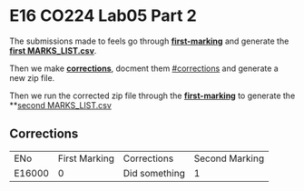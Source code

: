 # E16 CO224 Lab05 Part 2

The submissions made to feels go through **[first-marking](first-marking/)** and generate the **[first MARKS_LIST.csv](first-marking/MARKS_LIST.csv)**.

Then we make **[corrections](corrections/)**, docment them [#corrections](here) and generate a new zip file.

Then we run the corrected zip file through the **[first-marking](first-marking/)** to generate the **[second MARKS_LIST.csv](second-marking/MARKS_LIST.csv)

## Corrections

<table>
<tr><b>
    <td>ENo</td>
    <td>First Marking</td>
    <td>Corrections</td>
    <td>Second Marking</td>
</b></tr>

<tr>
    <td>E16000</td>
    <td>0</td>
    <td>Did something</td>
    <td>1</td>
</tr>

</table>